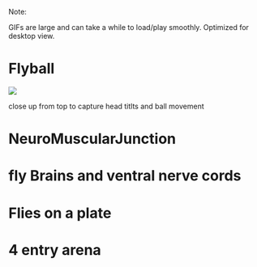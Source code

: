 Note: 

GIFs are large and can take a while to load/play smoothly. 
Optimized for desktop view.

# Flyball
![](/Images/fromup.GIF)


close up from top to capture head titlts and ball movement



# NeuroMuscularJunction

# fly Brains and ventral nerve cords

# Flies on a plate

# 4 entry arena
